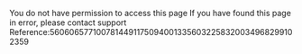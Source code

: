 You do not have permission to access this page If you have found this page in error, please contact support Reference:56060657710078144911750940013356032258320034968299102359